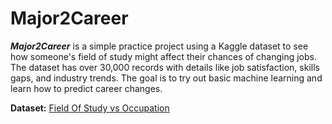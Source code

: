 # Major2Career

***Major2Career*** is a simple practice project using a Kaggle dataset to see how someone's field of study might affect their chances of changing jobs. The dataset has over 30,000 records with details like job satisfaction, skills gaps, and industry trends. The goal is to try out basic machine learning and learn how to predict career changes.

**Dataset:** [Field Of Study vs Occupation](https://www.kaggle.com/datasets/jahnavipaliwal/field-of-study-vs-occupation/data)